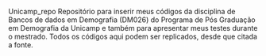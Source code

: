Unicamp_repo
Repositório para inserir meus códigos da disciplina de Bancos de dados em Demografia (DM026) do Programa de Pós Graduação em Demografia da Unicamp e também para apresentar meus testes durante o mestrado. 
Todos os códigos aqui podem ser replicados, desde que citada a fonte. 
